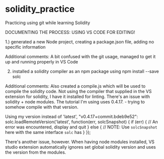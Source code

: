 # solidity_practice
Practicing using git while learning Solidity

DOCUMENTING THE PROCESS:
USING VS CODE FOR EDITING!

1.) generated a new Node project, creating a package.json file, adding no specific information

Additional comments:
A bit confused with the git usage, managed to get it up and running properly in VS Code

2) installed a solidity compiler as an npm package using npm install --save solc

Additional comments:
Also created a compile.js which will be used to compile the solidity code. Not using the compiler 
that supplied in the VS extension for solidity, I have it installed for linting.
There's an issue with solidity + node modules. The tutorial I'm using uses 0.4.17. - trying to
somehow compile with that version. 

Using my version instead of 'latest', "v0.4.17+commit.bdeb9e52": 
solc.loadRemoteVersion('latest', function(err, solcSnapshot) {
  if (err) {
    // An error was encountered, display and quit
  } else {
    // NOTE: Use `solcSnapshot` here with the same interface `solc` has
  }
});

There's another issue, however. When having node modules installed, VS studio extension
automatically ignores set global solidity version and uses the version from the modules.



